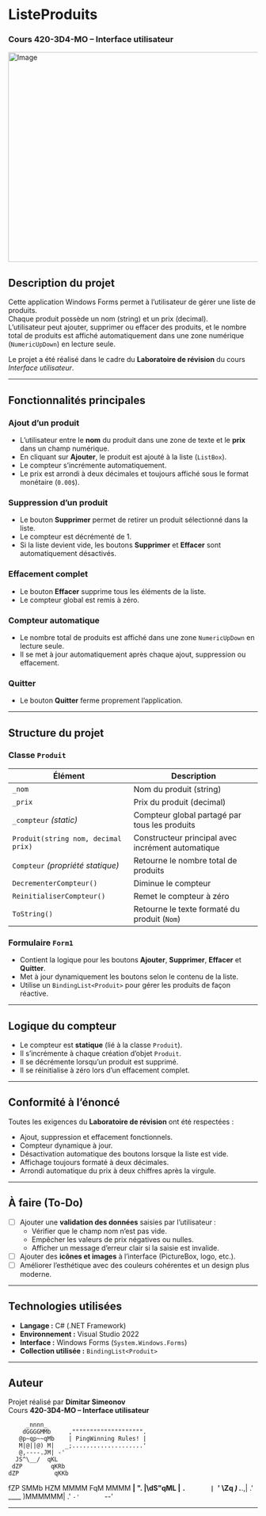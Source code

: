 # ListeProduits  
### Cours 420-3D4-MO – Interface utilisateur  

<img width="664" height="424" alt="Image" src="https://github.com/user-attachments/assets/3959979e-04b0-4556-8cd8-afcf1b0173a0" />


## Description du projet
Cette application Windows Forms permet à l’utilisateur de gérer une liste de produits.  
Chaque produit possède un nom (string) et un prix (decimal).  
L’utilisateur peut ajouter, supprimer ou effacer des produits, et le nombre total de produits est affiché automatiquement dans une zone numérique (`NumericUpDown`) en lecture seule.

Le projet a été réalisé dans le cadre du **Laboratoire de révision** du cours *Interface utilisateur*.

---

## Fonctionnalités principales

### Ajout d’un produit
- L’utilisateur entre le **nom** du produit dans une zone de texte et le **prix** dans un champ numérique.
- En cliquant sur **Ajouter**, le produit est ajouté à la liste (`ListBox`).
- Le compteur s’incrémente automatiquement.
- Le prix est arrondi à deux décimales et toujours affiché sous le format monétaire (`0.00$`).

### Suppression d’un produit
- Le bouton **Supprimer** permet de retirer un produit sélectionné dans la liste.
- Le compteur est décrémenté de 1.
- Si la liste devient vide, les boutons **Supprimer** et **Effacer** sont automatiquement désactivés.

### Effacement complet
- Le bouton **Effacer** supprime tous les éléments de la liste.
- Le compteur global est remis à zéro.

### Compteur automatique
- Le nombre total de produits est affiché dans une zone `NumericUpDown` en lecture seule.
- Il se met à jour automatiquement après chaque ajout, suppression ou effacement.

### Quitter
- Le bouton **Quitter** ferme proprement l’application.

---

## Structure du projet

### Classe `Produit`
| Élément | Description |
|----------|--------------|
| `_nom` | Nom du produit (string) |
| `_prix` | Prix du produit (decimal) |
| `_compteur` *(static)* | Compteur global partagé par tous les produits |
| `Produit(string nom, decimal prix)` | Constructeur principal avec incrément automatique |
| `Compteur` *(propriété statique)* | Retourne le nombre total de produits |
| `DecrementerCompteur()` | Diminue le compteur |
| `ReinitialiserCompteur()` | Remet le compteur à zéro |
| `ToString()` | Retourne le texte formaté du produit (`Nom`) |

### Formulaire `Form1`
- Contient la logique pour les boutons **Ajouter**, **Supprimer**, **Effacer** et **Quitter**.
- Met à jour dynamiquement les boutons selon le contenu de la liste.
- Utilise un `BindingList<Produit>` pour gérer les produits de façon réactive.

---

## Logique du compteur
- Le compteur est **statique** (lié à la classe `Produit`).
- Il s’incrémente à chaque création d’objet `Produit`.
- Il se décrémente lorsqu’un produit est supprimé.
- Il se réinitialise à zéro lors d’un effacement complet.

---

## Conformité à l’énoncé
Toutes les exigences du **Laboratoire de révision** ont été respectées :
- Ajout, suppression et effacement fonctionnels.  
- Compteur dynamique à jour.  
- Désactivation automatique des boutons lorsque la liste est vide.  
- Affichage toujours formaté à deux décimales.  
- Arrondi automatique du prix à deux chiffres après la virgule.

---

## À faire (To-Do)
- [ ] Ajouter une **validation des données** saisies par l’utilisateur :  
  - Vérifier que le champ nom n’est pas vide.  
  - Empêcher les valeurs de prix négatives ou nulles.  
  - Afficher un message d’erreur clair si la saisie est invalide.
- [ ] Ajouter des **icônes et images** à l’interface (PictureBox, logo, etc.).
- [ ] Améliorer l’esthétique avec des couleurs cohérentes et un design plus moderne.

---

## Technologies utilisées
- **Langage :** C# (.NET Framework)
- **Environnement :** Visual Studio 2022
- **Interface :** Windows Forms (`System.Windows.Forms`)
- **Collection utilisée :** `BindingList<Produit>`

---

## Auteur
Projet réalisé par **Dimitar Simeonov**  
Cours **420-3D4-MO – Interface utilisateur**



         _nnnn_                      
        dGGGGMMb     ,"""""""""""""""""""".
       @p~qp~~qMb    | PingWinning Rules! |
       M|@||@) M|   _;....................'
       @,----.JM| -'
      JS^\__/  qKL
     dZP        qKRb
    dZP          qKKb
   fZP            SMMb
   HZM            MMMM
   FqM            MMMM
 __| ".        |\dS"qML
 |    `.       | `' \Zq
_)      \.___.,|     .'
\____   )MMMMMM|   .'
     `-'       `--' 

---

